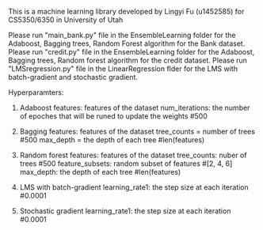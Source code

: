 This is a machine learning library developed by Lingyi Fu (u1452585) for CS5350/6350 in University of Utah

Please run "main_bank.py" file in the EnsembleLearning folder for the Adaboost, Bagging trees, Random Forest algorithm for the Bank dataset.
Please run "credit.py" file in the EnsembleLearning folder for the Adaboost, Bagging trees, Random forest algorithm for the credit dataset.
Please run "LMSregression.py" file in the LinearRegression flder for the LMS with batch-gradient and stochastic gradient.

Hyperparamters:
1. Adaboost
features: features of the dataset 
num_iterations: the number of epoches that will be runed to update the weights #500

2. Bagging
features: features of the dataset
tree_counts = number of trees #500
max_depth = the depth of each tree #len(features) 

3. Random forest
features: features of the dataset
tree_counts: nuber of trees #500
feature_subsets: random subset of features #[2, 4, 6] 
max_depth: the depth of each tree #len(features)

4. LMS with batch-gradient 
learning_rate1: the step size at each iteration  #0.0001 

5. Stochastic gradient
learning_rate1: the step size at each iteration  #0.0001 

